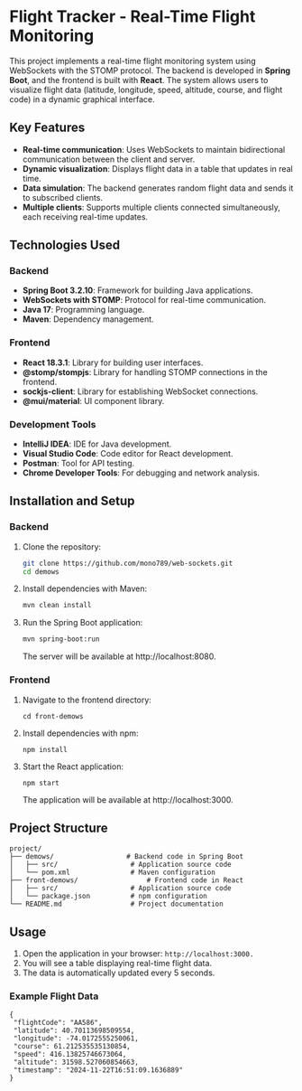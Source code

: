 # Flight Tracker - Real-Time Flight Monitoring

This project implements a real-time flight monitoring system using WebSockets with the STOMP protocol. The backend is developed in **Spring Boot**, and the frontend is built with **React**. The system allows users to visualize flight data (latitude, longitude, speed, altitude, course, and flight code) in a dynamic graphical interface.

## Key Features

- **Real-time communication**: Uses WebSockets to maintain bidirectional communication between the client and server.
- **Dynamic visualization**: Displays flight data in a table that updates in real time.
- **Data simulation**: The backend generates random flight data and sends it to subscribed clients.
- **Multiple clients**: Supports multiple clients connected simultaneously, each receiving real-time updates.

## Technologies Used

### Backend
- **Spring Boot 3.2.10**: Framework for building Java applications.
- **WebSockets with STOMP**: Protocol for real-time communication.
- **Java 17**: Programming language.
- **Maven**: Dependency management.

### Frontend
- **React 18.3.1**: Library for building user interfaces.
- **@stomp/stompjs**: Library for handling STOMP connections in the frontend.
- **sockjs-client**: Library for establishing WebSocket connections.
- **@mui/material**: UI component library.

### Development Tools
- **IntelliJ IDEA**: IDE for Java development.
- **Visual Studio Code**: Code editor for React development.
- **Postman**: Tool for API testing.
- **Chrome Developer Tools**: For debugging and network analysis.

## Installation and Setup

### Backend

1. Clone the repository:
   ```bash
   git clone https://github.com/mono789/web-sockets.git
   cd demows
   ```
2. Install dependencies with Maven:
   ```bash
   mvn clean install
   ```
3. Run the Spring Boot application:
   ```bash
   mvn spring-boot:run
   ```
   The server will be available at http://localhost:8080.

### Frontend
1. Navigate to the frontend directory:
   ```
   cd front-demows
   ```
3. Install dependencies with npm:
   ```
   npm install
   ```
5. Start the React application:
   ```
   npm start
   ```
   The application will be available at http://localhost:3000.

## Project Structure
 ```
project/
├── demows/                  # Backend code in Spring Boot
│   ├── src/                  # Application source code
│   └── pom.xml               # Maven configuration
├── front-demows/                 # Frontend code in React
│   ├── src/                  # Application source code
│   └── package.json          # npm configuration
└── README.md                 # Project documentation
 ```

## Usage

1. Open the application in your browser: ```http://localhost:3000.```
2. You will see a table displaying real-time flight data.
3. The data is automatically updated every 5 seconds.

### Example Flight Data
 ```
{
  "flightCode": "AA586",
  "latitude": 40.70113698509554,
  "longitude": -74.0172555250061,
  "course": 61.212535535130854,
  "speed": 416.13825746673064,
  "altitude": 31598.527060854663,
  "timestamp": "2024-11-22T16:51:09.1636889"
}
 ```
